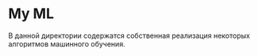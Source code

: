 # My ML 
В данной директории содержатся собственная реализация некоторых алгоритмов машинного обучения.